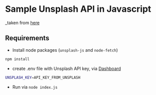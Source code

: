 # Sample Unsplash API in Javascript

_taken from [here](https://javascript.plainenglish.io/a-beginners-guide-to-unsplash-api-in-javascript-2524c51ae1f3)

## Requirements

- Install node packages (`unsplash-js` and `node-fetch`)

```bash
npm install
```

- create .env file with Unsplash API key, via [Dashboard](https://unsplash.com/oauth/applications)

```bash
UNSPLASH_KEY=API_KEY_FROM_UNSPLASH
```

- Run via `node index.js`
